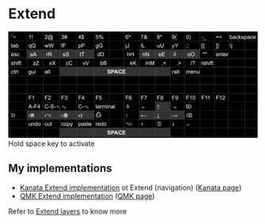 # Extend

![](Extend.jpg)
Hold space key to activate

## My implementations

- [Kanata Extend implementation](kanata.kbd#L30-L36) ot Extend (navigation) ([Kanata page](https://github.com/jtroo/kanata))
- [QMK Extend implementation](https://github.com/XelorR/Keychron_qmk/blob/wireless_playground/keyboards/keychron/k11_max/jis_encoder/rgb/keymaps/my/keymap.c#L131-L136) ([QMK page](https://qmk.fm/))

Refer to [Extend layers](https://colemakmods.github.io/ergonomic-mods/extend.html) to know more
